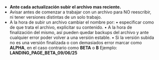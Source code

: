 - **Ante cada actualización subir el archivo mas reciente.**
- Avisar antes de comenzar a trabajar con un archivo para NO reescribir, ni tener versiones distintas de un solo trabajo.
- A la hora de subir un archivo cambiar el nombre por:
• especificar como de que trata el archivo, explicitar su contenido.
• A la hora de finalización del mismo, así pueden quedar backups del archivo y ante cualquier error poder volver a una versión estable.
• Si la versión subida no es una versión finalizada o con demasiados error marcar como **ALPHA**, en el caso contrario como **BETA** o **B**
Ejemplo: **LANDING_PAGE_BETA_09/06/25**
